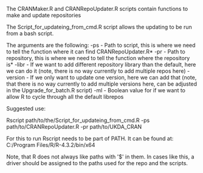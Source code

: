 The CRANMaker.R and CRANRepoUpdater.R scripts contain functions to make and update repositories

The Script_for_updateing_from_cmd.R script allows the updating to be run from a bash script.

The arguments are the following:
-ps  - Path to script, this is where we need to tell the function where it can find CRANRepoUpdater.R*
-pr  - Path to repository, this is where we need to tell the function where the repository is*
-libr - If we want to add different repository library than the default, here we can do it (note, there is no way currently to add multiple repos here)
-version - If we only want to update one version, here we can add that (note, that there is no way currently to add multiple versions here, can be adjusted in the Upgrade_for_batch.R script)
-ml  - Boolean value for if we want to allow R to cycle through all the default librepos

Suggested use:

Rscript path/to/the/Script_for_updateing_from_cmd.R -ps path/to/CRANRepoUpdater.R -pr path/to/UKDA_CRAN

For this to run Rscript needs to be part of PATH. It can be found at:
C:/Program Files/R/R-4.3.2/bin/x64

Note, that R does not always like paths with '$\' in them. In cases like this, a driver should be assigned to the paths used for the repo and the scripts.
